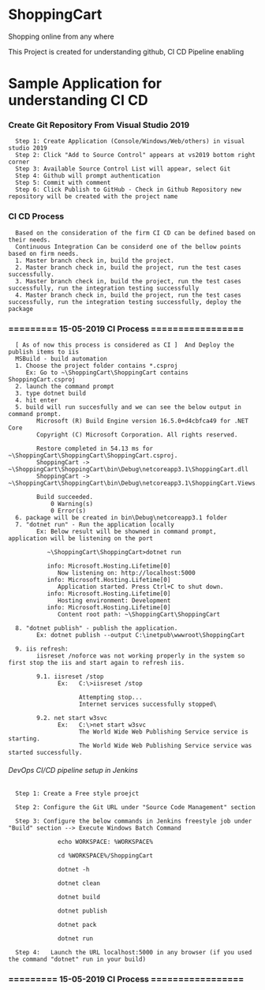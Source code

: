 # ShoppingCart

Shopping online from any where

This Project is created for understanding github, CI CD Pipeline enabling

# Sample Application for understanding CI CD

### Create Git Repository From Visual Studio 2019
      Step 1: Create Application (Console/Windows/Web/others) in visual studio 2019
      Step 2: Click "Add to Source Control" appears at vs2019 bottom right corner 
      Step 3: Available Source Control List will appear, select Git
      Step 4: Github will prompt authentication
      Step 5: Commit with comment
      Step 6: Click Publish to GitHub - Check in Github Repository new repository will be created with the project name

### CI CD Process
      Based on the consideration of the firm CI CD can be defined based on their needs.
      Continuous Integration Can be considerd one of the bellow points based on firm needs.
      1. Master branch check in, build the project.
      2. Master branch check in, build the project, run the test cases successfully.
      3. Master branch check in, build the project, run the test cases successfully, run the integration testing successfully
      4. Master branch check in, build the project, run the test cases successfully, run the integration testing successfully, deploy the package
      

### ========= 15-05-2019 CI Process =================
      [ As of now this process is considered as CI ]  And Deploy the publish items to iis
      MSBuild - build automation
      1. Choose the project folder contains *.csproj 
         Ex: Go to ~\ShoppingCart\ShoppingCart contains ShoppingCart.csproj
      2. launch the command prompt
      3. type dotnet build
      4. hit enter
      5. build will run succesfully and we can see the below output in command prompt.
            Microsoft (R) Build Engine version 16.5.0+d4cbfca49 for .NET Core
            Copyright (C) Microsoft Corporation. All rights reserved.

            Restore completed in 54.13 ms for ~\ShoppingCart\ShoppingCart\ShoppingCart.csproj.
            ShoppingCart -> ~\ShoppingCart\ShoppingCart\bin\Debug\netcoreapp3.1\ShoppingCart.dll
            ShoppingCart -> ~\ShoppingCart\ShoppingCart\bin\Debug\netcoreapp3.1\ShoppingCart.Views.dll

            Build succeeded.
                0 Warning(s)
                0 Error(s)
      6. package will be created in bin\Debug\netcoreapp3.1 folder
      7. "dotnet run" - Run the application locally
            Ex: Below result will be showned in command prompt, application will be listening on the port
               
               ~\ShoppingCart\ShoppingCart>dotnet run

               info: Microsoft.Hosting.Lifetime[0]
                  Now listening on: http://localhost:5000
               info: Microsoft.Hosting.Lifetime[0]
                  Application started. Press Ctrl+C to shut down.
               info: Microsoft.Hosting.Lifetime[0]
                  Hosting environment: Development
               info: Microsoft.Hosting.Lifetime[0]
                  Content root path: ~\ShoppingCart\ShoppingCart
            
      8. "dotnet publish" - publish the application.
            Ex: dotnet publish --output C:\inetpub\wwwroot\ShoppingCart
            
      9. iis refresh:
            iisreset /noforce was not working properly in the system so first stop the iis and start again to refresh iis.
            
            9.1. iisreset /stop
                  Ex:   C:\>iisreset /stop
                  
                        Attempting stop...
                        Internet services successfully stopped\
                        
            9.2. net start w3svc
                  Ex:   C:\>net start w3svc
                        The World Wide Web Publishing Service service is starting.
                        The World Wide Web Publishing Service service was started successfully.

###### DevOps CI/CD pipeline setup in Jenkins

      Step 1: Create a Free style proejct
      
      Step 2: Configure the Git URL under "Source Code Management" section
      
      Step 3: Configure the below commands in Jenkins freestyle job under "Build" section --> Execute Windows Batch Command

                  echo WORKSPACE: %WORKSPACE%

                  cd %WORKSPACE%/ShoppingCart

                  dotnet -h

                  dotnet clean 

                  dotnet build

                  dotnet publish

                  dotnet pack
                  
                  dotnet run

      Step 4:   Launch the URL localhost:5000 in any browser (if you used the command "dotnet" run in your build)       
       

### ========= 15-05-2019 CI Process =================
